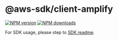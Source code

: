 # @aws-sdk/client-amplify

[![NPM version](https://img.shields.io/npm/v/@aws-sdk/client-amplify/beta.svg)](https://www.npmjs.com/package/@aws-sdk/client-amplify)
[![NPM downloads](https://img.shields.io/npm/dm/@aws-sdk/client-amplify.svg)](https://www.npmjs.com/package/@aws-sdk/client-amplify)

For SDK usage, please step to [SDK readme](https://github.com/aws/aws-sdk-js-v3).
